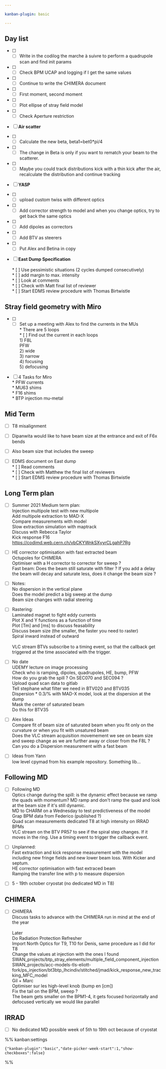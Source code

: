 ```yaml
---

kanban-plugin: basic

---
```


## Day list

- [ ] * [ ] Write in the codilog the marche à suivre to perform a quadrupole scan and find init params
- [ ] * [ ] Check BPM UCAP and logging if I get the same values
- [ ] * [ ] Continue to write the CHIMERA document
- [ ] * [ ] First moment, second moment
- [ ] * [ ] Plot ellipse of stray field model
- [ ] * [ ] Check Aperture restriction
- [ ] **Air scatter**
- [ ] * [ ] Calculate the new beta, beta1=bet0*pi/4
- [ ] * [ ] The change in Beta is only if you want to rematch your beam to the scatterer.
- [ ] * [ ] Maybe you could track distributions kick with a thin kick after the air, recalculate the distribution and continue tracking
- [ ] **YASP**
- [ ] * [ ] upload custom twiss with different optics
- [ ] * [ ] Add corrector strength to model and when you change optics, try to get back the same optics
- [ ] * [ ] Add dipoles as correctors
- [ ] * [ ] Add BTV as steerers
- [ ] * [ ] Put Alex and Betina in copy
- [ ] **East Dump Specification**<br><br>* [ ] Use pessimistic situations (2 cycles dumped consecutively)<br>* [ ] add margin to max. intensity<br>* [ ] Look at comments<br>* [ ] Check with Matt final list of reviewer<br>* [ ] Start EDMS review procedure with Thomas Birtwistle


## Stray field geometry with Miro

- [ ] * [ ] Set up a meeting with Alex to find the currents in the MUs<br>* There are 5 loops<br>* [ ] Find out the current in each loops<br>1) F8L<br>PFW<br>2) wide<br>3) narrow<br>4) focusing<br>5) defocusing
- [ ] 4 Tasks for Miro<br>* PFW currents<br>* MU63 shims<br>* F16 shims<br>* BTP injection mu-metal


## Mid Term

- [ ] T8 misalignment
- [ ] Dipanwita would like to have beam size at the entrance and exit of F6x bends
- [ ] Also beam size that includes the sweep
- [ ] EDMS document on East dump<br>* [ ] Read comments<br>* [ ] Check with Matthew the final list of reviewers<br>* [ ] Start EDMS review procedure with Thomas Birtwistle


## Long Term plan

- [ ] Summer 2021 Medium term plan:<br>Injection multipole test with new multipole<br>Add multipole extraction to MAD-X<br>Compare measurements with model<br>Slow extraction simulation with maptrack<br>Discuss with Rebecca Taylor<br>Kick response F16 https://codimd.web.cern.ch/vbCKYWnkSXyyrCLgahP7Rg
- [ ] HE corrector optimisation with fast extracted beam<br>Octupoles for CHIMERA<br>Optimiser with a H corrector to corrector for sweep ?<br>Fast beam: Does the beam still saturate with filter ? If you add a delay the beam will decay and saturate less, does it change the beam size ?
- [ ] Notes:<br>No dispersion in the vertical plane<br>Does the model predict a big sweep at the dump<br>Beam size changes with radial steering
- [ ] Rastering:<br>Laminated magnet to fight eddy currents<br>Plot X and Y functions as a function of time<br>Plot [Tm] and [ms] to discuss feasability<br>Discuss beam size (the smaller, the faster you need to raster)<br>Spiral inward instead of outward<br><br>VLC stream BTVs subscribe to a timing event, so that the callback get triggered at the time associated with the trigger.
- [ ] No date<br>UDEMY lecture on image processing<br>Check who is ramping, dipoles, quadrupoles, HE, bump, PFW<br>How do you grab the spill ? On SEC070 and SEC094 ?<br>Upload quad scan data to gitlab      <br>Tell stephane what filter we need in BTV020 and BTV035<br>Dispersion * 0.3/% with MAD-X model, look at the dispersion at the dump<br>Mask the center of saturated beam<br>Do this for BTV35
- [ ] Alex Ideas<br>Compare fit of beam size of saturated beam when you fit only on the curvature or when you fit with unsatured beam<br>Does the VLC stream acquisition movemement we see on beam size and sweep change as we are further away or closer from the F8L ?<br>Can you do a Dispersion measurement with a fast beam
- [ ] Ideas from Yann<br>low level cpymad from his example repository. Something lib...


## Following MD

- [ ] Following MD<br>Optics change during the spill: is the dynamic effect because we ramp the quads with momentum? MD ramp and don't ramp the quad and look at the beam size if it's still dynamic.<br>MD to CHARM on a Wednesday to test predictiveness of the model<br>Grap BPM data from Federico (published ?)<br>Quad scan measurements dedicated T8 at high intensity on IRRAD BPMs<br>VLC stream on the BTV PR57 to see if the spiral step changes. If it moves in the ring. Use a timing event to trigger the callback event.
- [ ] Unplanned:<br>Fast extraction and kick response measurement with the model including new fringe fields and new lower beam loss. With Kicker and septum.<br>HE corrector optimisation with fast extraced beam<br>Ramping the transfer line with p to measure dispersion
- [ ] 5 - 19th october cryostat (no dedicated MD in T8)


## CHIMERA

- [ ] CHIMERA<br>Discuss tasks to advance with the CHIMERA run in mind at the end of the year<br><br>Later<br>Do Radiation Protection Refresher<br>Import North Optics for T9, T10 for Denis, same procedure as I did for T8<br>Change the values at injection with the ones I found<br>SWAN_projects/btp_stray_elements/multiple_field_component_injection<br>SWAN_projects/acc-models-tls-eliott-fork/ps_injection/bt3btp_lhcindiv/stitched/jmad/kick_response_new_tracking_MFC_model<br>Gil + Marc<br>Optimiser sur les high-level knob (bump en [cm])<br>Fix the tail on the BPM, sweep ?<br>The beam gets smaller on the BPM1-4, it gets focused horizontally and defocused vertically we would like parallel


## IRRAD

- [ ] No dedicated MD possible week of 5th to 19th oct because of cryostat




%% kanban:settings
```
{"kanban-plugin":"basic","date-picker-week-start":1,"show-checkboxes":false}
```
%%